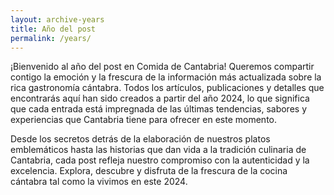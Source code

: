 ```yaml
---
layout: archive-years
title: Año del post
permalink: /years/
---
```


¡Bienvenido al año del post en Comida de Cantabria! Queremos compartir contigo la emoción y la frescura de la información más actualizada sobre la rica gastronomía cántabra. Todos los artículos, publicaciones y detalles que encontrarás aquí han sido creados a partir del año 2024, lo que significa que cada entrada está impregnada de las últimas tendencias, sabores y experiencias que Cantabria tiene para ofrecer en este momento.

Desde los secretos detrás de la elaboración de nuestros platos emblemáticos hasta las historias que dan vida a la tradición culinaria de Cantabria, cada post refleja nuestro compromiso con la autenticidad y la excelencia. Explora, descubre y disfruta de la frescura de la cocina cántabra tal como la vivimos en este 2024.
